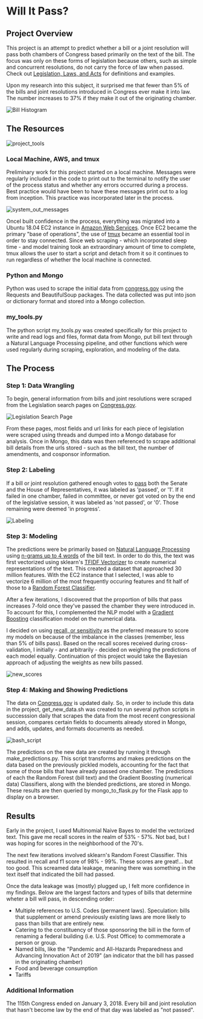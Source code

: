 # Will It Pass?

## Project Overview

This project is an attempt to predict whether a bill or a joint resolution will pass both chambers of Congress based primarily on the text of the bill. The focus was only on these forms of legislation because others, such as simple and concurrent resolutions, do not carry the force of law when passed. Check out [Legislation, Laws, and Acts](https://www.senate.gov/legislative/common/briefing/leg_laws_acts.htm) for definitions and examples. 

Upon my research into this subject, it surprised me that fewer than 5% of the bills and joint resolutions introduced in Congress ever make it into law. The number increases to 37% if they make it out of the originating chamber.

![Bill Histogram](img/new_bill_histogram.png)


## The Resources

![project_tools](img/project_tools.png)

### Local Machine, AWS, and tmux
Preliminary work for this project started on a local machine. Messages were regularly included in the code to print out to the terminal to notify the user of the process status and whether any errors occurred during a process. Best practice would have been to have these messages print out to a log from inception. This practice was incorporated later in the process.

![system_out_messages](img/system_out_messages.png)

OnceI built confidence in the process, everything was migrated into a Ubuntu 18.04 EC2 instance in [Amazon Web Services](https://aws.amazon.com). Once EC2 became the primary "base of operations", the use of [tmux](https://en.wikipedia.org/wiki/Tmux) became an essential tool in order to stay connected. Since web scraping - which incorporated sleep time - and model training took an extraordinary amount of time to complete, tmux allows the user to start a script and detach from it so it continues to run regardless of whether the local machine is connected.


### Python and Mongo
Python was used to scrape the initial data from [congress.gov](https://www.congress.gov/search?q={%22source%22:%22legislation%22}&pageSize=250) using the Requests and BeautifulSoup packages. The data collected was put into json or dictionary format and stored into a Mongo collection. 


### my_tools.py
The python script my_tools.py was created specifically for this project to write and read logs and files, format data from Mongo, put bill text through a Natural Language Processing pipeline, and other functions which were used regularly during scraping, exploration, and modeling of the data.



## The Process

### Step 1: Data Wrangling
To begin, general information from bills and joint resolutions were scraped from the Legislation search pages on [Congress.gov](https://www.congress.gov/search?q={%22source%22:%22legislation%22}&pageSize=250). 

![Legislation Search Page](img/legislation_search.png)

From these pages, most fields and url links for each piece of legislation were scraped using threads and dumped into a Mongo database for analysis. Once in Mongo, this data was then referenced to scrape additional bill details from the urls stored - such as the bill text, the number of amendments, and cosponsor information.


### Step 2: Labeling
If a bill or joint resolution gathered enough votes to [pass](https://www.usa.gov/how-laws-are-made) both the Senate and the House of Representatives, it was labeled as 'passed', or '1'. If it failed in one chamber, failed in committee, or never got voted on by the end of the legislative session, it was labeled as 'not passed', or '0'. Those remaining were deemed 'in progress'. 

![Labeling](img/Labeling.png)


### Step 3: Modeling

The predictions were be primarily based on [Natural Language Processing](https://en.wikipedia.org/wiki/Natural_language_processing) using [n-grams up to 4 words](https://en.wikipedia.org/wiki/N-gram) of the bill text. In order to do this, the text was first vectorized using sklearn's [TFIDF Vectorizer](https://scikit-learn.org/stable/modules/generated/sklearn.feature_extraction.text.TfidfVectorizer.html) to create numerical representations of the text. This created a dataset that approached 30 million features. With the EC2 instance that I selected, I was able to vectorize 6 million of the most frequently occuring features and fit half of those to a [Random Forest Classifier](https://scikit-learn.org/stable/modules/generated/sklearn.ensemble.RandomForestClassifier.html).


After a few iterations, I discovered that the proportion of bills that pass increases 7-fold once they've passed the chamber they were introduced in. To account for this, I complemented the NLP model with a [Gradient Boosting](https://scikit-learn.org/stable/modules/generated/sklearn.ensemble.GradientBoostingClassifier.html) classification model on the numerical data.


I decided on using [recall, or sensitivity](https://en.wikipedia.org/wiki/Sensitivity_and_specificity) as the preferred measure to score my models on because of the imbalance in the classes (remember, less than 5% of bills pass). Based on the recall scores received during cross-validation, I initially - and arbitrarily - decided on weighing the predictions of each model equally. Continuation of this project would take the Bayesian approach of adjusting the weights as new bills passed.

![new_scores](img/new_scores.png)



### Step 4: Making and Showing Predictions
The data on [Congress.gov](https://www.congress.gov/search?q={%22source%22:%22legislation%22}&pageSize=250) is updated daily. So, in order to include this data in the project, get_new_data.sh was created to run several python scripts in successsion daily that scrapes the data from the most recent congressional session, compares certain fields to documents already stored in Mongo, and adds, updates, and formats documents as needed.

![bash_script](img/bash_script.png)

The predictions on the new data are created by running it through make_predictions.py. This script transforms and makes predictions on the data based on the previously pickled models, accounting for the fact that some of those bills that have already passed one chamber. The predictions of each the Random Forest (bill text) and the Gradient Boosting (numerical data) Classifiers, along with the blended predictions, are stored in Mongo. These results are then queried by mongo_to_flask.py for the Flask app to display on a browser.


## Results
Early in the project, I used Multinomial Naive Bayes to model the vectorized text. This gave me recall scores in the realm of 53% - 57%. Not bad, but I was hoping for scores in the neighborhood of the 70's.

The next few iterations involved sklearn's Random Forest Classifier. This resulted in recall and f1 score of 98% - 99%. These scores are great!... but too good. This screamed data leakage, meaning there was something in the text itself that indicated the bill had passed.

Once the data leakage was (mostly) plugged up, I felt more confidence in my findings. Below are the largest factors and types of bills that determine wheter a bill will pass, in descending order: 

* Multiple references to U.S. Codes (permanent laws). Speculation: bills that supplement or amend previously existing laws are more likely to pass than bills that are entirely new.
* Catering to the constituency of those sponsoring the bill in the form of renaming a federal building (i.e. U.S. Post Office) to commemorate a person or group.
* Named bills, like the "Pandemic and All-Hazards Preparedness and Advancing Innovation Act of 2019" (an indicator that the bill has passed in the originating chamber)
* Food and beverage consumption
* Tariffs




### Additional Information
The 115th Congress ended on January 3, 2018. Every bill and joint resolution that hasn't become law by the end of that day was labeled as "not passed". 

